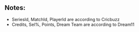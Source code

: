 ## Notes:
- SeriesId, MatchId, PlayerId are according to Cricbuzz
- Credits, Sel%, Points, Dream Team are according to Dream11
